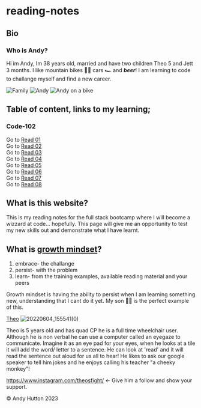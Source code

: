# reading-notes

## Bio
### Who is **Andy**? 

Hi im Andy, Im 38 years old, married  and have two children Theo 5 and Jett 3 months.
I like mountain bikes 🚵‍♂️ cars 🏎️ and ***beer***! 
I am learning to code to challange myself and find a new career.

![Family](https://user-images.githubusercontent.com/122787650/212732356-6b870cfd-f157-4da9-98c7-025217447708.jpg)
![Andy](https://user-images.githubusercontent.com/122787650/212679054-9c12645b-c8cb-4ad1-b720-fb70a1153944.jpg)
![Andy on a bike](https://user-images.githubusercontent.com/122787650/212671193-d6b9d082-79a1-48b7-bbcd-52a9fe6118a5.jpg)

## Table of content, links to my learning;

### Code-102
Go to [Read 01](https://Andy-Hutton.github.io/reading-notes/code-102/class1)   
Go to [Read 02](https://Andy-Hutton.github.io/)  
Go to [Read 03](https://Andy-Hutton.github.io/)  
Go to [Read 04](https://Andy-Hutton.github.io/)  
Go to [Read 05](https://Andy-Hutton.github.io/)  
Go to [Read 06](https://Andy-Hutton.github.io/)  
Go to [Read 07](https://Andy-Hutton.github.io/)  
Go to [Read 08](https://Andy-Hutton.github.io/)  


## What is this website?

This is my reading notes for the full stack bootcamp where I will become a wizzard at code... hopefully.
This page will give me an opportunity to test my new skills out and demonstrate what I have learnt.

## What is [growth mindset](https://www.atlassian.com/blog/inside-atlassian/growth-mindset)?

1. embrace- the challange
2. persist- with the problem
3. learn- from the training examples, available reading material and your peers

Growth mindset is having the ability to persist when I am learning something new, understanding that I cant do it yet.
My son 👨‍🦽 is the perfect example of this.

[Theo](https://just4children.org/theos-fight/)
![20220604_155541(0)](https://user-images.githubusercontent.com/122787650/212678210-21e9ce92-3be4-46d0-bfeb-997a296c9b79.jpg)

Theo is 5 years old and has quad CP he is a full time wheelchair user.  
Although he is non verbal he can use a computer called an eyegaze to communicate. Imagine it as an eye pad for your eyes, when he looks at a tile it will add the word/ letter to a sentence. He can look at 'read' and it will read the sentence out aloud for us all to hear! He likes to ask our google speaker to tell him jokes and he enjoys calling his teacher "a cheeky monkey"!

<https://www.instagram.com/theosfight/> <- Give him a follow and show your support.

© Andy Hutton 2023
